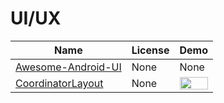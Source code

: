 UI/UX
=======
Name | License | Demo
--- | --- | ---
[Awesome-Android-UI](https://github.com/wasabeef/awesome-android-ui/blob/master/README.md) | None | None
[CoordinatorLayout](https://guides.codepath.com/android/Handling-Scrolls-with-CoordinatorLayout) | None | <img src="http://imgur.com/1JHP0cP.gif" width="100%">
